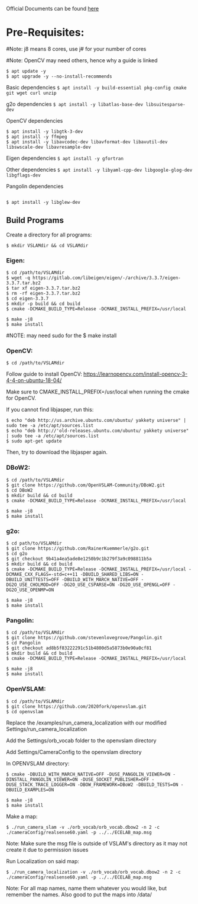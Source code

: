 Official Documents can be found [here](https://openvslam-community.readthedocs.io/_/downloads/en/latest/pdf/)

# Pre-Requisites:

#Note: j8 means 8 cores, use j# for your number of cores

#Note: OpenCV may need others, hence why a guide is linked

```
$ apt update -y
$ apt upgrade -y --no-install-recommends
```

 Basic dependencies
```$ apt install -y build-essential pkg-config cmake git wget curl unzip```

 g2o dependencies
```$ apt install -y libatlas-base-dev libsuitesparse-dev```

 OpenCV dependencies
```
$ apt install -y libgtk-3-dev
$ apt install -y ffmpeg
$ apt install -y libavcodec-dev libavformat-dev libavutil-dev libswscale-dev libavresample-dev
```

 Eigen dependencies
```$ apt install -y gfortran```

 Other dependencies
```$ apt install -y libyaml-cpp-dev libgoogle-glog-dev libgflags-dev```

 Pangolin dependencies
```

$ apt install -y libglew-dev
```

## Build Programs

Create a directory for all programs:

```
$ mkdir VSLAMdir && cd VSLAMdir
```
### Eigen: 
```
$ cd /path/to/VSLAMdir
$ wget -q https://gitlab.com/libeigen/eigen/-/archive/3.3.7/eigen-3.3.7.tar.bz2
$ tar xf eigen-3.3.7.tar.bz2
$ rm -rf eigen-3.3.7.tar.bz2
$ cd eigen-3.3.7
$ mkdir -p build && cd build
$ cmake -DCMAKE_BUILD_TYPE=Release -DCMAKE_INSTALL_PREFIX=/usr/local

$ make -j8
$ make install 
```
#NOTE: may need sudo for the $ make install

### OpenCV:
```
$ cd /path/to/VSLAMdir
```
Follow guide to install OpenCV: https://learnopencv.com/install-opencv-3-4-4-on-ubuntu-18-04/ 

Make sure to CMAKE_INSTALL_PREFIX=/usr/local when running the cmake for OpenCV.

If you cannot find libjasper, run this:
```
$ echo "deb http://us.archive.ubuntu.com/ubuntu/ yakkety universe" | sudo tee -a /etc/apt/sources.list
$ echo "deb http://'old-releases.ubuntu.com/ubuntu/ yakkety universe" | sudo tee -a /etc/apt/sources.list
$ sudo apt-get update
```
Then, try to download the libjasper again. 

### DBoW2:
```
$ cd /path/to/VSLAMdir
$ git clone https://github.com/OpenVSLAM-Community/DBoW2.git
$ cd DBoW2
$ mkdir build && cd build
$ cmake -DCMAKE_BUILD_TYPE=Release -DCMAKE_INSTALL_PREFIX=/usr/local 

$ make -j8
$ make install
```
### g2o:
```
$ cd path/to/VSLAMdir
$ git clone https://github.com/RainerKuemmerle/g2o.git
$ cd g2o
$ git checkout 9b41a4ea5ade8e1250b9c1b279f3a9c098811b5a
$ mkdir build && cd build
$ cmake -DCMAKE_BUILD_TYPE=Release -DCMAKE_INSTALL_PREFIX=/usr/local -DCMAKE_CXX_FLAGS=-std=c++11 -DBUILD_SHARED_LIBS=ON -DBUILD_UNITTESTS=OFF -DBUILD_WITH_MARCH_NATIVE=OFF -DG2O_USE_CHOLMOD=OFF -DG2O_USE_CSPARSE=ON -DG2O_USE_OPENGL=OFF -DG2O_USE_OPENMP=ON 

$ make -j8
$ make install
```

### Pangolin:
```
$ cd /path/to/VSLAMdir
$ git clone https://github.com/stevenlovegrove/Pangolin.git
$ cd Pangolin
$ git checkout ad8b5f83222291c51b4800d5a5873b0e90a0cf81
$ mkdir build && cd build
$ cmake -DCMAKE_BUILD_TYPE=Release -DCMAKE_INSTALL_PREFIX=/usr/local 

$ make -j8
$ make install
```
### OpenVSLAM:
```
$ cd /path/to/VSLAMdir
$ git clone https://github.com/2020fork/openvslam.git
$ cd openvslam
```
Replace the /examples/run_camera_localization with our modified Settings/run_camera_localization

Add the Settings/orb_vocab folder to the openvslam directory

Add Settings/CameraConfig to the openvslam directory

In OPENVSLAM directory:
```
$ cmake -DBUILD_WITH_MARCH_NATIVE=OFF -DUSE_PANGOLIN_VIEWER=ON -DINSTALL_PANGOLIN_VIEWER=ON -DUSE_SOCKET_PUBLISHER=OFF -DUSE_STACK_TRACE_LOGGER=ON -DBOW_FRAMEWORK=DBoW2 -DBUILD_TESTS=ON -DBUILD_EXAMPLES=ON

$ make -j8
$ make install
```
Make a map: 
```
$ ./run_camera_slam -v ./orb_vocab/orb_vocab.dbow2 -n 2 -c ./cameraConfig/realsense60.yaml -p ../../ECELAB_map.msg
```
Note: Make sure the msg file is outside of VSLAM's directory as it may not create it due to permission issues

Run Localization on said map:
```
$ ./run_camera_localization -v ./orb_vocab/orb_vocab.dbow2 -n 2 -c ./cameraConfig/realsense60.yaml -p ../../ECELAB_map.msg
```

Note: For all map names, name them whatever you would like, but remember the names. Also good to put the maps into /data/
